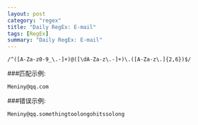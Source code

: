 ```yaml
---
layout: post
category: "regex"
title: "Daily RegEx: E-mail"
tags: [RegEx]
summary: "Daily RegEx: E-mail"
---
```


	/^([A-Za-z0-9_\.-]+)@([\dA-Za-z\.-]+)\.([A-Za-z\.]{2,6})$/ 

###匹配示例:

	Meniny@qq.com

###错误示例:

	Meniny@qq.somethingtoolongohitssolong

